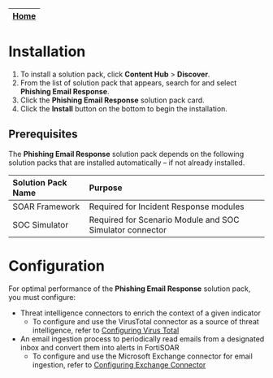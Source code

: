 | [Home](../README.md) |
|----------------------|
# Installation

1. To install a solution pack, click **Content Hub** > **Discover**.   
2. From the list of solution pack that appears, search for and select **Phishing Email Response**.    
3. Click the **Phishing Email Response** solution pack card.   
4. Click the **Install** button on the bottom to begin the installation.

## Prerequisites

The **Phishing Email Response** solution pack depends on the following solution packs that are installed automatically &ndash; if not already installed.

| Solution Pack Name | Purpose                                                  |
|:-------------------|:---------------------------------------------------------|
| SOAR Framework     | Required for Incident Response modules                   |
| SOC Simulator      | Required for Scenario Module and SOC Simulator connector |

# Configuration

For optimal performance of the **Phishing Email Response** solution pack, you must configure:

- Threat intelligence connectors to enrich the context of a given indicator
    - To configure and use the VirusTotal connector as a source of threat intelligence, refer to [Configuring Virus Total](https://docs.fortinet.com/document/fortisoar/2.1.0/virustotal/166/virustotal-v2-1-0#Configuration_parameters)
- An email ingestion process to periodically read emails from a designated inbox and convert them into alerts in FortiSOAR
    - To configure and use the Microsoft Exchange connector for email ingestion, refer to [Configuring Exchange Connector](https://docs.fortinet.com/document/fortisoar/3.4.0/exchange/1/exchange-v3-4-0#Configuring_the_connector)
